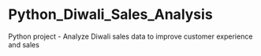 # Python_Diwali_Sales_Analysis
Python project - Analyze Diwali sales data to improve customer experience and sales
